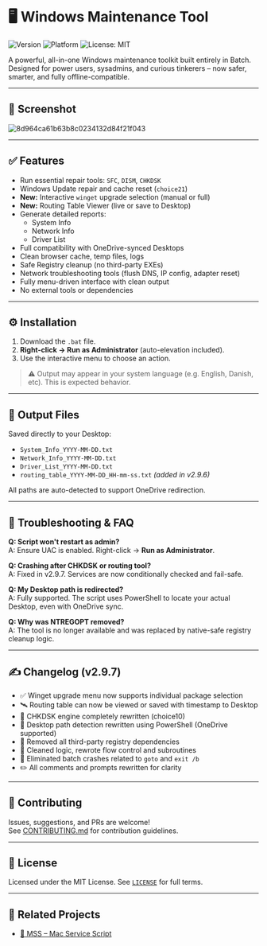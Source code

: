 # 🖥️ Windows Maintenance Tool

![Version](https://img.shields.io/badge/version-v2.9.7-brightgreen)
![Platform](https://img.shields.io/badge/platform-Windows-blue)
![License: MIT](https://img.shields.io/badge/license-MIT-blue)

A powerful, all-in-one Windows maintenance toolkit built entirely in Batch.  
Designed for power users, sysadmins, and curious tinkerers – now safer, smarter, and fully offline-compatible.

---

## 📸 Screenshot
![8d964ca61b63b8c0234132d84f21f043](https://github.com/user-attachments/assets/4082067c-5f3f-491f-bea2-4257617e1c58)

---

## ✅ Features

- Run essential repair tools: `SFC`, `DISM`, `CHKDSK`
- Windows Update repair and cache reset (`choice21`)
- **New:** Interactive `winget` upgrade selection (manual or full)
- **New:** Routing Table Viewer (live or save to Desktop)
- Generate detailed reports:
  - System Info
  - Network Info
  - Driver List
- Full compatibility with OneDrive-synced Desktops
- Clean browser cache, temp files, logs
- Safe Registry cleanup (no third-party EXEs)
- Network troubleshooting tools (flush DNS, IP config, adapter reset)
- Fully menu-driven interface with clean output
- No external tools or dependencies

---

## ⚙️ Installation

1. Download the `.bat` file.
2. **Right-click → Run as Administrator** (auto-elevation included).
3. Use the interactive menu to choose an action.

> ⚠️ Output may appear in your system language (e.g. English, Danish, etc). This is expected behavior.

---

## 📁 Output Files

Saved directly to your Desktop:

- `System_Info_YYYY-MM-DD.txt`
- `Network_Info_YYYY-MM-DD.txt`
- `Driver_List_YYYY-MM-DD.txt`
- `routing_table_YYYY-MM-DD_HH-mm-ss.txt` *(added in v2.9.6)*

All paths are auto-detected to support OneDrive redirection.

---

## 🧪 Troubleshooting & FAQ

**Q: Script won't restart as admin?**  
A: Ensure UAC is enabled. Right-click → **Run as Administrator**.

**Q: Crashing after CHKDSK or routing tool?**  
A: Fixed in v2.9.7. Services are now conditionally checked and fail-safe.

**Q: My Desktop path is redirected?**  
A: Fully supported. The script uses PowerShell to locate your actual Desktop, even with OneDrive sync.

**Q: Why was NTREGOPT removed?**  
A: The tool is no longer available and was replaced by native-safe registry cleanup logic.

---

## ✍️ Changelog (v2.9.7)

- ✅ Winget upgrade menu now supports individual package selection
- 🛰️ Routing table can now be viewed or saved with timestamp to Desktop
- 🧰 CHKDSK engine completely rewritten (choice10)
- 🧠 Desktop path detection rewritten using PowerShell (OneDrive supported)
- 🔁 Removed all third-party registry dependencies
- 🧽 Cleaned logic, rewrote flow control and subroutines
- 🛑 Eliminated batch crashes related to `goto` and `exit /b`
- ✏️ All comments and prompts rewritten for clarity

---

## 🤝 Contributing

Issues, suggestions, and PRs are welcome!  
See [CONTRIBUTING.md](CONTRIBUTING.md) for contribution guidelines.

---

## 📜 License

Licensed under the MIT License. See [`LICENSE`](LICENSE) for full terms.

---

## 🔗 Related Projects

- [🍎 MSS – Mac Service Script](https://github.com/ios12checker/MSS-Mac-Service-Script)
